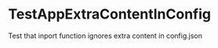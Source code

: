 TestAppExtraContentInConfig
===========================

Test that inport function ignores extra content in config.json
